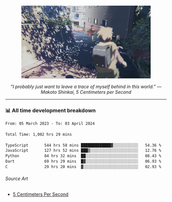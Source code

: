 <p align="center"><img src="asset/header.jpg" width="80%"/></p>
<p align="center"><i>“I probably just want to leave a trace of myself behind in this world.” ― Makoto Shinkai, 5 Centimeters per Second</i></p>

---
<!--
<details>
  <summary>📃 My Resume</summary>

### Education

- 📖 **Computer Science**\
📆 10/2021 - present\
📍 **Thang Long University** - Hoang Mai, Hanoi, Vietnam

### Experience

<img align="right" src="https://img.shields.io/badge/Figma-F24E1E?style=flat&logo=figma&logoColor=white"/>
<img align="right" src="https://img.shields.io/badge/node.js-6DA55F?style=flat&logo=node.js&logoColor=white"/>
<img align="right" src="https://img.shields.io/badge/Next.js-black?style=flat&logo=next.js&logoColor=white"/>
<img align="right" src="https://img.shields.io/badge/TypeScript-007ACC?style=flat&logo=typescript&logoColor=white"/>


- 👨‍💻 **Frontend Web Intern**\
📆 07/2023 - present\
📍 **MQ ICT Solutions** - Hoang Mai, Hanoi, Vietnam
</details> 
-->

### 📊 All time development breakdown

<!--START_SECTION:waka-->

```txt
From: 05 March 2023 - To: 03 April 2024

Total Time: 1,002 hrs 29 mins

TypeScript       544 hrs 58 mins █████████████▓░░░░░░░░░░░   54.36 %
JavaScript       127 hrs 52 mins ███▒░░░░░░░░░░░░░░░░░░░░░   12.76 %
Python           84 hrs 32 mins  ██░░░░░░░░░░░░░░░░░░░░░░░   08.43 %
Dart             69 hrs 29 mins  █▓░░░░░░░░░░░░░░░░░░░░░░░   06.93 %
C                29 hrs 20 mins  ▓░░░░░░░░░░░░░░░░░░░░░░░░   02.93 %
```

<!--END_SECTION:waka-->

###### Source Art

-  [5 Centimeters Per Second](https://wallhaven.cc/w/nrowq1)

